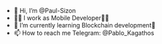 - 👋 Hi, I’m @Paul-Sizon
- 👨‍💻 I work as Mobile Developer📱🤖
- 🌱 I’m currently learning Blockchain development🔑
- 📫 How to reach me Telegram: @Pablo_Kagathos

<!---
Paul-Sizon/Paul-Sizon is a ✨ special ✨ repository because its `README.md` (this file) appears on your GitHub profile.
You can click the Preview link to take a look at your changes.
--->
